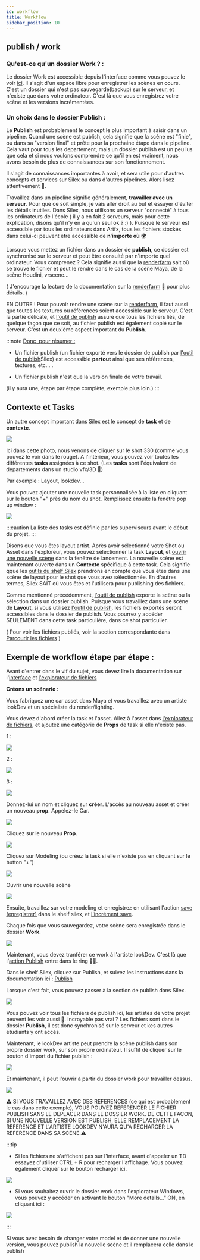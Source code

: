 ```yaml
---
id: workflow
title: Workflow
sidebar_position: 10
---
```


## publish / work

### Qu'est-ce qu'un dossier Work ? :

Le dossier Work est accessible depuis l'interface comme vous pouvez le voir [ici](../interface/file-explorer.md).
Il s'agit d'un espace libre pour enregistrer les scènes en cours. C'est un dossier qui n'est pas sauvegardé(backup) sur le serveur, et n'existe que dans votre ordinateur. C'est là que vous enregistrez votre scène et les versions incrémentées.

### Un choix dans le dossier Publish :

Le **Publish** est probablement le concept le plus important à saisir dans un pipeline. Quand une scène est publish, cela signifie que la scène est "finie", ou dans sa "version final" et prête pour la prochaine étape dans le pipeline. Cela vaut pour tous les departement, mais un dossier publish est un peu lus que cela et si nous voulons comprendre ce qu'il en est vraiment, nous avons besoin de plus de connaissances sur son fonctionnement.

Il s'agit de connaissances importantes à avoir, et sera utile pour d'autres concepts et services sur Silex ou dans d'autres pipelines. Alors lisez attentivement 👀.

Travaillez dans un pipeline signifie généralement, **travailler avec un serveur**. Pour que ce soit simple, je vais aller droit au but et essayer d'éviter les détails inutiles. Dans Silex, nous utilisons un serveur "connecté" à tous les ordinateurs de l'école ( il y a en fait 2 serveurs, mais pour cette explication, disons qu'il n'y en a qu'un seul ok ? :) ). Puisque le serveur est accessible par tous les ordinateurs dans Artfx, tous les fichiers stockés dans celui-ci peuvent être accessible de **n'importe où** 🌍

Lorsque vous mettez un fichier dans un dossier de **publish**, ce dossier est synchronisé sur le serveur et peut être consulté par n'importe quel ordinateur. Vous comprenez ? Cela signifie aussi que la [renderfarm](../renderfarm/renderfarm.md) sait où se trouve le fichier et peut le rendre dans le cas de la scène Maya, de la scène Houdini, vrscene...

( J'encourage la lecture de la documentation sur la [renderfarm](../renderfarm/renderfarm.md) 🚜 pour plus détails. )

EN OUTRE ! Pour pouvoir rendre une scène sur la [renderfarm](../renderfarm/renderfarm.md), il faut aussi que toutes les textures ou références soient accessible sur le serveur. C'est la partie délicate, et [l'outil de publish](./actions/publish.md) assure que tous les fichiers liés, de quelque façon que ce soit, au fichier publish est également copié sur le serveur. C'est un deuxième aspect important du **Publish**.

:::note
<u>Donc, pour résumer :</u>

- Un fichier publish (un fichier exporté vers le dossier de publish par [l'outil de publish](./actions/publish.md)Silex) est accessible **partout** ainsi que ses références, textures, etc... .

- Un fichier publish n'est que la version finale de votre travail.

(il y aura une, étape par étape complète, exemple plus loin.)
:::

## Contexte et Tasks

Un autre concept important dans Silex est le concept de **task** et de **contexte**.

![](/img/user_guide/workflow/workflow_tasks.png)

Ici dans cette photo, nous venons de cliquer sur le shot 330 (comme vous pouvez le voir dans le rouge). A l'intérieur, vous pouvez voir toutes les différentes **tasks** assignées à ce shot. (Les **tasks** sont l'équivalent de departements dans un studio vfx/3D 🦉)

Par exemple : Layout, lookdev...

Vous pouvez ajouter une nouvelle task personnalisée à la liste en cliquant sur le bouton "+" près du nom du shot. Remplissez ensuite la fenêtre pop up window :

![](/img/user_guide/workflow/workflow_custom_task.png)

:::caution
La liste des tasks est définie par les superviseurs avant le début du projet.
:::

Disons que vous êtes layout artist. Après avoir sélectionné votre Shot ou Asset dans l'exploreur, vous pouvez sélectionner la task **Layout**, et [ouvrir une nouvelle scène](../interface/file-explorer.md) dans la fenêtre de lancement. La nouvelle scène est maintenant ouverte dans un **Contexte** spécifique à cette task. Cela signifie qque les [outils du shelf Silex](./actions/actions.md) prendrons en compte que vous êtes dans une scène de layout pour le shot que vous avez sélectionnée. En d'autres termes, Silex SAIT où vous êtes et l'utilisera pour publishing des fichiers.

Comme mentionné précédemment, [l'outil de publish](./actions/publish.md) exporte la scène ou la sélection dans un dossier publish. Puisque vous travaillez dans une scène de **Layout**, si vous utilisez [l'outil de publish](./actions/publish.md), les fichiers exportés seront accessibles dans le dossier de publish. Vous pourrez y accéder SEULEMENT dans cette task particulière, dans ce shot particulier.

( Pour voir les fichiers publiés, voir la section correspondante dans [Parcourir les fichiers](../interface/file-explorer.md) )

## Exemple de workflow étape par étape :

Avant d'entrer dans le vif du sujet, vous devez lire la documentation sur l'[interface](../interface/interface.md) et [l'explorateur de fichiers](../interface/file-explorer.md)

**Créons un scénario :**

Vous fabriquez une car asset dans Maya et vous travaillez avec un artiste lookDev et un spécialiste du render/lighting.

Vous devez d'abord créer la task et l'asset. Allez à l'asset dans [l'explorateur de fichiers](../interface/file-explorer.md), et ajoutez une catégorie de **Props** de task si elle n'existe pas.

1 :

![](/img/user_guide/workflow/tutorial/workflow_tutrorial_click_asset.png)

2 :

![](/img/user_guide/workflow/tutorial/workflow_tutrorial_new_asset.png)

3 :

![](/img/user_guide/workflow/tutorial/workflow_tutrorial_select_asset_type.png)

Donnez-lui un nom et cliquez sur **créer**. L'accès au nouveau asset et créer un nouveau **prop**. Appelez-le Car.

![](/img/user_guide/workflow/tutorial/workflow_tutrorial_new_props.png)

Cliquez sur le nouveau **Prop**.

![](/img/user_guide/workflow/tutorial/workflow_tutrorial_click_car.png)

Cliquez sur Modeling (ou créez la task si elle n'existe pas en cliquant sur le button "+")

![](/img/user_guide/workflow/tutorial/workflow_tutrorial_click_modeling.png)

Ouvrir une nouvelle scène

![](/img/user_guide/workflow/tutorial/workflow_tutrorial_open_scene.png)

Ensuite, travaillez sur votre modeling et enregistrez en utilisant l'action [save (enregistrer)](./actions/save.md) dans le shelf silex, et [l'incrément save](./actions/save.md).

Chaque fois que vous sauvegardez, votre scène sera enregistrée dans le dossier **Work**.

![](/img/user_guide/workflow/tutorial/workflow_tutrorial_work.png)

Maintenant, vous devez tranférer ce work à l'artiste lookDev. C'est là que l'[action Publish](./actions/publish.md) entre dans le ring 🥊🥊.

Dans le shelf Silex, cliquez sur Publish, et suivez les instructions dans la documentation ici : [Publish](./actions/publish.md)

Lorsque c'est fait, vous pouvez passer à la section de publish dans Silex.

![](/img/user_guide/workflow/tutorial/workflow_tutrorial_publish.png)

Vous pouvez voir tous les fichiers de publish ici, les artistes de votre projet peuvent les voir aussi 🤩. Incroyable pas vrai ?
Les fichiers sont dans le dossier **Publish**, il est donc synchronisé sur le serveur et kes autres étudiants y ont accès.

Maintenant, le lookDev artiste peut prendre la scène publish dans son propre dossier work, sur son propre ordinateur. Il suffit de cliquer sur le bouton d'import du fichier publish :

![](/img/user_guide/workflow/tutorial/workflow_tutrorial_pull.png)

Et maintenant, il peut l'ouvrir à partir du dossier work pour travailler dessus.

![](/img/user_guide/workflow/tutorial/workflow_tutrorial_open_pulled_scene.png)

⚠️ SI VOUS TRAVAILLEZ AVEC DES REFERENCES (ce qui est probablement le cas dans cette exemple), VOUS POUVEZ REFERENCER LE FICHIER PUBLISH SANS LE DEPLACER DANS LE DOSSIER WORK. DE CETTE FACON, SI UNE NOUVELLE VERSION EST PUBLISH, ELLE REMPLACEMENT LA REFERENCE ET L'ARTISTE LOOKDEV N'AURA QU'A RECHARGER LA REFERENCE DANS SA SCENE.⚠️

:::tip

- Si les fichiers ne s'affichent pas sur l'interface, avant d'appeler un TD essayez d'utiliser CTRL + R pour recharger l'affichage. Vous pouvez également cliquer sur le bouton recharger ici.

![](/img/user_guide/workflow/tutorial/workflow_tutrorial_reload.png)

- Si vous souhaitez ouvrir le dossier work dans l'explorateur Windows, vous pouvez y accéder en activant le bouton "More details..." ON, en cliquant ici :

![](/img/user_guide/workflow/tutorial/workflow_tutrorial_open_work.png)

:::

Si vous avez besoin de changer votre model et de donner une nouvelle version, vous pouvez publish la nouvelle scène et il remplacera celle dans le publish
